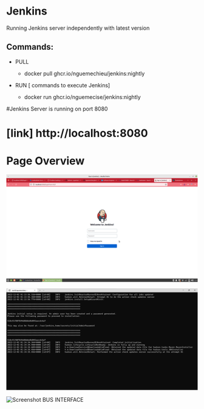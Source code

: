 # Jenkins
 
 Running  Jenkins server independently with latest version

 ## Commands: 
  * PULL
     - docker pull ghcr.io/nguemechieu/jenkins:nightly

  * RUN [ commands to execute Jenkins]
    - docker run ghcr.io/nguemecise/jenkins:nightly
    
    
  #Jenkins Server is running on port 8080
  # [link] http://localhost:8080
  
  # Page Overview
  
  ![Screenshot 2022-10-22 at 5 08 54 PM](JENKINS.png)
   
   
   ![Screenshot 2022-10-22 at 5 08 54 PM](jenkins.png)

   ![Screenshot BUS INTERFACE](
    http://localhost:8080/jenkins/src/images/jenkins.png
   )



